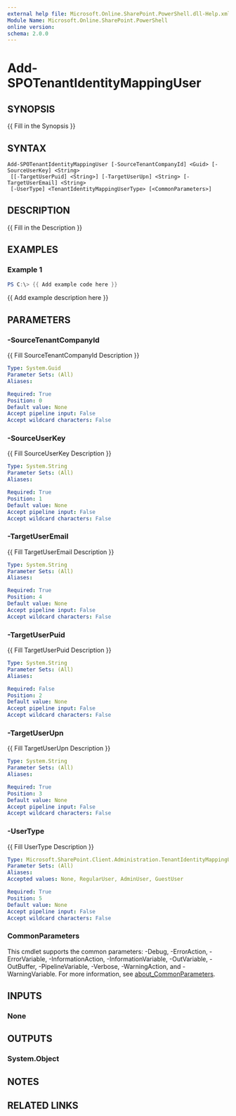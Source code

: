 ```yaml
---
external help file: Microsoft.Online.SharePoint.PowerShell.dll-Help.xml
Module Name: Microsoft.Online.SharePoint.PowerShell
online version:
schema: 2.0.0
---
```


# Add-SPOTenantIdentityMappingUser

## SYNOPSIS
{{ Fill in the Synopsis }}

## SYNTAX

```
Add-SPOTenantIdentityMappingUser [-SourceTenantCompanyId] <Guid> [-SourceUserKey] <String>
 [[-TargetUserPuid] <String>] [-TargetUserUpn] <String> [-TargetUserEmail] <String>
 [-UserType] <TenantIdentityMappingUserType> [<CommonParameters>]
```

## DESCRIPTION
{{ Fill in the Description }}

## EXAMPLES

### Example 1
```powershell
PS C:\> {{ Add example code here }}
```

{{ Add example description here }}

## PARAMETERS

### -SourceTenantCompanyId
{{ Fill SourceTenantCompanyId Description }}

```yaml
Type: System.Guid
Parameter Sets: (All)
Aliases:

Required: True
Position: 0
Default value: None
Accept pipeline input: False
Accept wildcard characters: False
```

### -SourceUserKey
{{ Fill SourceUserKey Description }}

```yaml
Type: System.String
Parameter Sets: (All)
Aliases:

Required: True
Position: 1
Default value: None
Accept pipeline input: False
Accept wildcard characters: False
```

### -TargetUserEmail
{{ Fill TargetUserEmail Description }}

```yaml
Type: System.String
Parameter Sets: (All)
Aliases:

Required: True
Position: 4
Default value: None
Accept pipeline input: False
Accept wildcard characters: False
```

### -TargetUserPuid
{{ Fill TargetUserPuid Description }}

```yaml
Type: System.String
Parameter Sets: (All)
Aliases:

Required: False
Position: 2
Default value: None
Accept pipeline input: False
Accept wildcard characters: False
```

### -TargetUserUpn
{{ Fill TargetUserUpn Description }}

```yaml
Type: System.String
Parameter Sets: (All)
Aliases:

Required: True
Position: 3
Default value: None
Accept pipeline input: False
Accept wildcard characters: False
```

### -UserType
{{ Fill UserType Description }}

```yaml
Type: Microsoft.SharePoint.Client.Administration.TenantIdentityMappingUserType
Parameter Sets: (All)
Aliases:
Accepted values: None, RegularUser, AdminUser, GuestUser

Required: True
Position: 5
Default value: None
Accept pipeline input: False
Accept wildcard characters: False
```

### CommonParameters
This cmdlet supports the common parameters: -Debug, -ErrorAction, -ErrorVariable, -InformationAction, -InformationVariable, -OutVariable, -OutBuffer, -PipelineVariable, -Verbose, -WarningAction, and -WarningVariable. For more information, see [about_CommonParameters](https://go.microsoft.com/fwlink/?LinkID=113216).

## INPUTS

### None

## OUTPUTS

### System.Object

## NOTES

## RELATED LINKS
